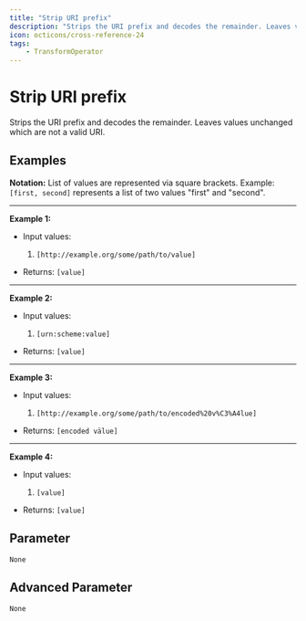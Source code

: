 ```yaml
---
title: "Strip URI prefix"
description: "Strips the URI prefix and decodes the remainder. Leaves values unchanged which are not a valid URI."
icon: octicons/cross-reference-24
tags: 
    - TransformOperator
---
```

# Strip URI prefix
<!-- This file was generated - DO NOT CHANGE IT MANUALLY -->



Strips the URI prefix and decodes the remainder. Leaves values unchanged which are not a valid URI.

## Examples

**Notation:** List of values are represented via square brackets. Example: `[first, second]` represents a list of two values "first" and "second".

---
**Example 1:**

* Input values:
    1. `[http://example.org/some/path/to/value]`

* Returns: `[value]`


---
**Example 2:**

* Input values:
    1. `[urn:scheme:value]`

* Returns: `[value]`


---
**Example 3:**

* Input values:
    1. `[http://example.org/some/path/to/encoded%20v%C3%A4lue]`

* Returns: `[encoded välue]`


---
**Example 4:**

* Input values:
    1. `[value]`

* Returns: `[value]`




## Parameter

`None`

## Advanced Parameter

`None`